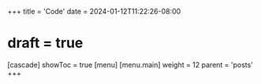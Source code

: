 +++
title = 'Code'
date = 2024-01-12T11:22:26-08:00
# draft = true
[cascade]
  showToc = true
[menu]
 [menu.main]
  weight = 12
  parent = 'posts'
+++
